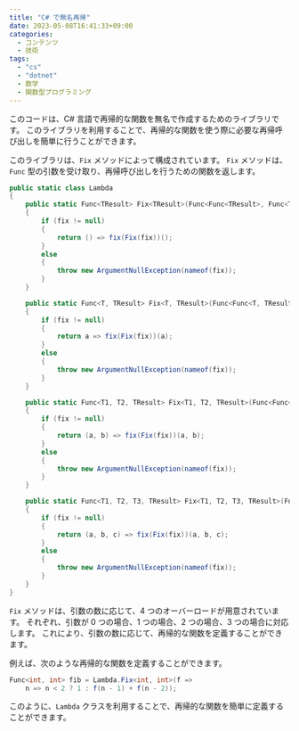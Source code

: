 ```yaml
---
title: "C# で無名再帰"
date: 2023-05-08T16:41:33+09:00
categories:
  - コンテンツ
  - 技術
tags:
  - "cs"
  - "dotnet"
  - 数学
  - 関数型プログラミング
---
```


このコードは、C# 言語で再帰的な関数を無名で作成するためのライブラリです。
このライブラリを利用することで、再帰的な関数を使う際に必要な再帰呼び出しを簡単に行うことができます。

このライブラリは、`Fix` メソッドによって構成されています。
`Fix` メソッドは、`Func` 型の引数を受け取り、再帰呼び出しを行うための関数を返します。

<!--more-->

```cs
public static class Lambda
{
    public static Func<TResult> Fix<TResult>(Func<Func<TResult>, Func<TResult>> fix)
    {
        if (fix != null)
        {
            return () => fix(Fix(fix))();
        }
        else
        {
            throw new ArgumentNullException(nameof(fix));
        }
    }

    public static Func<T, TResult> Fix<T, TResult>(Func<Func<T, TResult>, Func<T, TResult>> fix)
    {
        if (fix != null)
        {
            return a => fix(Fix(fix))(a);
        }
        else
        {
            throw new ArgumentNullException(nameof(fix));
        }
    }

    public static Func<T1, T2, TResult> Fix<T1, T2, TResult>(Func<Func<T1, T2, TResult>, Func<T1, T2, TResult>> fix)
    {
        if (fix != null)
        {
            return (a, b) => fix(Fix(fix))(a, b);
        }
        else
        {
            throw new ArgumentNullException(nameof(fix));
        }
    }

    public static Func<T1, T2, T3, TResult> Fix<T1, T2, T3, TResult>(Func<Func<T1, T2, T3, TResult>, Func<T1, T2, T3, TResult>> fix)
    {
        if (fix != null)
        {
            return (a, b, c) => fix(Fix(fix))(a, b, c);
        }
        else
        {
            throw new ArgumentNullException(nameof(fix));
        }
    }
}
```

`Fix` メソッドは、引数の数に応じて、4 つのオーバーロードが用意されています。
それぞれ、引数が 0 つの場合、1 つの場合、2 つの場合、3 つの場合に対応します。
これにより、引数の数に応じて、再帰的な関数を定義することができます。

例えば、次のような再帰的な関数を定義することができます。

```cs
Func<int, int> fib = Lambda.Fix<int, int>(f =>
    n => n < 2 ? 1 : f(n - 1) + f(n - 2));
```

このように、`Lambda` クラスを利用することで、再帰的な関数を簡単に定義することができます。
